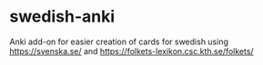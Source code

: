 # swedish-anki
Anki add-on for easier creation of cards for swedish using https://svenska.se/ and https://folkets-lexikon.csc.kth.se/folkets/
